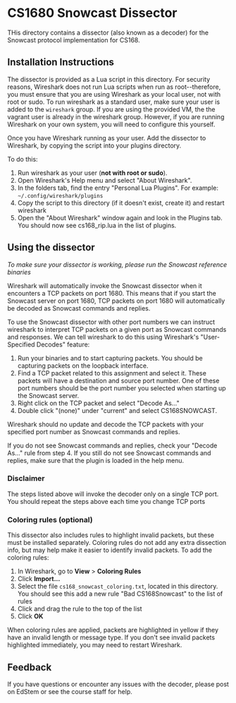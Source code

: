 # CS1680 Snowcast Dissector

THis directory contains a dissector (also known as a decoder) for the Snowcast
protocol implementation for CS168.

## Installation Instructions

The dissector is provided as a Lua script in this directory.  For security
reasons, Wireshark does not run Lua scripts when run as root--therefore, you
must ensure that you are using Wireshark as your local user, not with root or
sudo.  To run wireshark as a standard user, make sure your user is added to the
`wireshark` group.  If you are using the provided VM, the the vagrant user is
already in the wireshark group.  However, if you are running Wireshark on your
own system, you will need to configure this yourself.  

Once you have Wireshark running as your user.  Add the dissector to Wireshark,
by copying the script into your plugins directory.

To do this:

 1. Run wireshark as your user (**not with root or sudo**).  
 2. Open Wireshark's Help menu and select "About Wireshark".
 3. In the folders tab, find the entry "Personal Lua Plugins". For example:
    `~/.config/wireshark/plugins`
 4. Copy the script to this directory (if it doesn't exist, create it) and
    restart wireshark
 5. Open the "About Wireshark" window again and look in the Plugins tab. You
    should now see cs168_rip.lua in the list of plugins.

## Using the dissector

_To make sure your dissector is working, please run the Snowcast reference
binaries_

Wireshark will automatically invoke the Snowcast dissector when it encounters a
TCP packets on port 1680. This means that if you start the Snowcast server on
port 1680, TCP packets on port 1680 will automatically be decoded as Snowcast
commands and replies.

To use the Snowcast dissector with other port numbers we can instruct wireshark
to interpret TCP packets on a given port as Snowcast commands and responses.
We can tell wireshark to do this using Wireshark's "User-Specified Decodes"
feature:

1. Run your binaries and to start capturing packets. You should be capturing
   packets on the loopback interface.
2. Find a TCP packet related to this assignment and select it. These packets
   will have a destination and source port number. One of these port numbers
   should be the port number you selected when starting up the Snowcast server.
3. Right click on the TCP packet and select "Decode As..."
4. Double click "(none)" under "current" and select CS168SNOWCAST.

Wireshark should no update and decode the TCP packets with your specified port
number as Snowcast commands and replies.

If you do not see Snowcast commands and replies, check your "Decode As..." rule
from step 4. If you still do not see Snowcast commands and replies, make sure
that the plugin is loaded in the help menu.

### Disclaimer

The steps listed above will invoke the decoder only on a single TCP port. You
should repeat the steps above each time you change TCP ports

### Coloring rules (optional)

This dissector also includes rules to highlight invalid packets, but
these must be installed separately.  Coloring rules do not add any
extra dissection info, but may help make it easier to identify invalid
packets.  To add the coloring rules:
 1. In Wireshark, go to **View** > **Coloring Rules**
 2. Click **Import...** 
 3. Select the file `cs168_snowcast_coloring.txt`, located in this
    directory.  You should see this add a new rule "Bad CS168Snowcast"
    to the list of rules
 4. Click and drag the rule to the top of the list
 5. Click **OK**
 
When coloring rules are applied, packets are highlighted in yellow if
they have an invalid length or message type.  If you don't see invalid
packets highlighted immediately, you may need to restart Wireshark.

## Feedback

If you have questions or encounter any issues with the decoder, please post on
EdStem or see the course staff for help.
